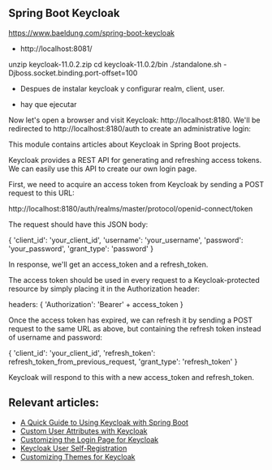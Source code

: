 ## Spring Boot Keycloak

https://www.baeldung.com/spring-boot-keycloak


- http://localhost:8081/



unzip keycloak-11.0.2.zip
cd keycloak-11.0.2/bin
./standalone.sh -Djboss.socket.binding.port-offset=100

- Despues de instalar keycloak y configurar realm, client, user.

- hay que ejecutar

Now let's open a browser and visit Keycloak: http://localhost:8180. We'll be redirected to http://localhost:8180/auth to create an administrative login:



This module contains articles about Keycloak in Spring Boot projects.


Keycloak provides a REST API for generating and refreshing access tokens. We can easily use this API to create our own login page.

First, we need to acquire an access token from Keycloak by sending a POST request to this URL:

http://localhost:8180/auth/realms/master/protocol/openid-connect/token

The request should have this JSON body:

{
    'client_id': 'your_client_id',
    'username': 'your_username',
    'password': 'your_password',
    'grant_type': 'password'
}

In response, we'll get an access_token and a refresh_token.

The access token should be used in every request to a Keycloak-protected resource by simply placing it in the Authorization header:

headers: {
    'Authorization': 'Bearer' + access_token
}

Once the access token has expired, we can refresh it by sending a POST request to the same URL as above, but containing the refresh token instead of username and password:

{
    'client_id': 'your_client_id',
    'refresh_token': refresh_token_from_previous_request,
    'grant_type': 'refresh_token'
}

Keycloak will respond to this with a new access_token and refresh_token.


## Relevant articles:
- [A Quick Guide to Using Keycloak with Spring Boot](https://www.baeldung.com/spring-boot-keycloak)
- [Custom User Attributes with Keycloak](https://www.baeldung.com/keycloak-custom-user-attributes)
- [Customizing the Login Page for Keycloak](https://www.baeldung.com/keycloak-custom-login-page)
- [Keycloak User Self-Registration](https://www.baeldung.com/keycloak-user-registration)
- [Customizing Themes for Keycloak](https://www.baeldung.com/spring-keycloak-custom-themes)

